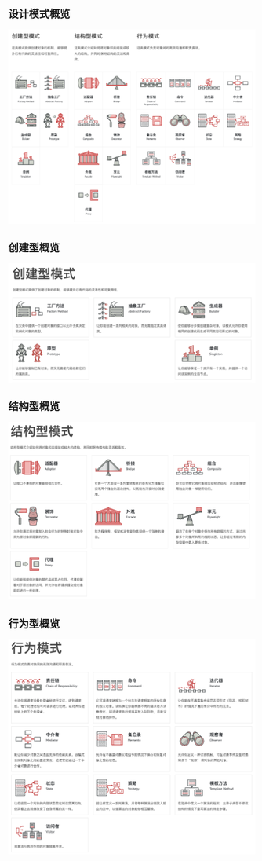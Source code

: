 
## 设计模式概览
![设计模式概览](../../res/dp/ds-viewer.png)  

## 创建型概览
![创建型概览](../../res/dp/创建型概览.png)  

## 结构型概览
![结构型概览](../../res/dp/结构型概览.png)  

## 行为型概览
![行为型概览](../../res/dp/行为模式概览.png)  